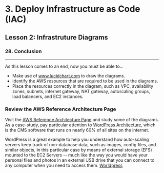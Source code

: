 # 3. Deploy Infrastructure as Code (IAC)

## Lesson 2: Infrastruture Diagrams


### 28. Conclusion
___

As this lesson comes to an end, now you must be able to...

* Make use of www.lucidchart.com to draw the diagrams.
* Identify the AWS resources that are required to be used in the diagrams.
* Place the resources correctly in the diagram, such as VPC, availability zones, subnets, internet gateway, NAT gateway, autoscaling groups, load balancers, and EC2 instances.

### Review the AWS Reference Architecture Page
Visit the [AWS Reference Architecture Page](https://aws.amazon.com/architecture/) and study some of the diagrams. As a case-study, pay particular attention to [WordPress Architecture](https://github.com/aws-samples/aws-refarch-wordpress), which is the CMS software that runs on nearly 60% of all sites on the internet.

WordPress is a great example to help you understand how auto-scaling servers keep track of non-database data, such as images, config files, and similar objects, in this particular case by means of external storage (EFS) mounted to the EC2 Servers -- much like the way you would have your personal files and photos in an external USB drive that you can connect to any computer when you need to access them. [Worldpress](https://github.com/aws-samples/aws-refarch-wordpress)

